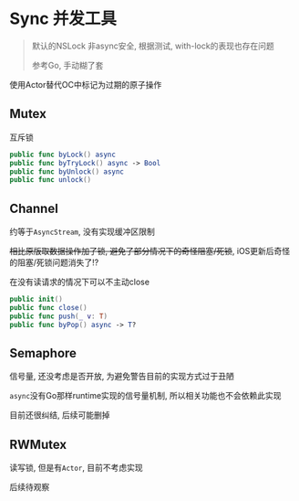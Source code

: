 # Sync 并发工具

> 默认的NSLock 非async安全, 根据测试, with-lock的表现也存在问题
>
> 参考Go, 手动糊了套

使用Actor替代OC中标记为过期的原子操作



## Mutex

互斥锁

```swift
public func byLock() async
public func byTryLock() async -> Bool
public func byUnlock() async
public func unlock()
```



## Channel

约等于`AsyncStream`, 没有实现缓冲区限制

<del>相比原版取数据操作加了锁, 避免了部分情况下的奇怪阻塞/死锁</del>, iOS更新后奇怪的阻塞/死锁问题消失了!?

在没有读请求的情况下可以不主动close

```swift
public init()
public func close()
public func push(_ v: T)
public func byPop() async -> T?
```



## Semaphore

信号量, 还没考虑是否开放, 为避免警告目前的实现方式过于丑陋

`async`没有Go那样runtime实现的信号量机制, 所以相关功能也不会依赖此实现

目前还很纠结, 后续可能删掉



## RWMutex

读写锁, 但是有`Actor`, 目前不考虑实现

后续待观察

